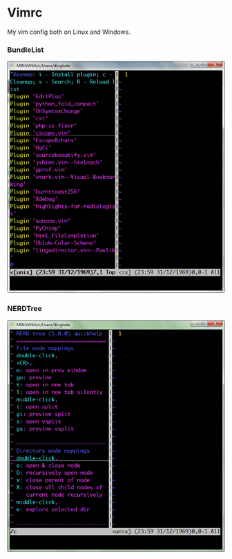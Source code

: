 # Vimrc
My vim config both on Linux and Windows.

### BundleList 
![image](https://raw.githubusercontent.com/Keleir/IMGDB/master/Vimrc/BundleSearch.png "BundleList")

### NERDTree
![image](https://raw.githubusercontent.com/Keleir/IMGDB/master/Vimrc/NERDTree2.png "NERDTree")
